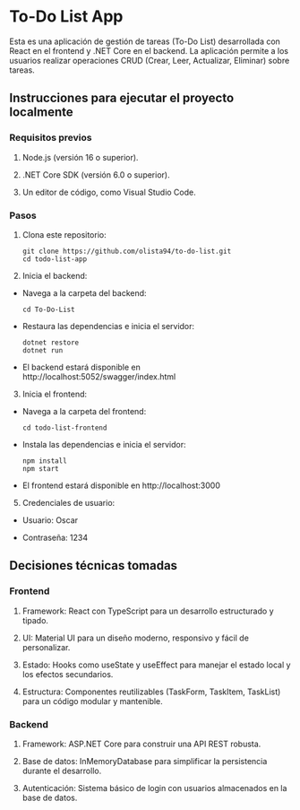 # To-Do List App

Esta es una aplicación de gestión de tareas (To-Do List) desarrollada con React en el frontend y .NET Core en el backend. La aplicación permite a los usuarios realizar operaciones CRUD (Crear, Leer, Actualizar, Eliminar) sobre tareas.

## Instrucciones para ejecutar el proyecto localmente

### Requisitos previos

1. Node.js (versión 16 o superior).

2. .NET Core SDK (versión 6.0 o superior).

3. Un editor de código, como Visual Studio Code.

### Pasos

1. Clona este repositorio:
    ```
    git clone https://github.com/olista94/to-do-list.git
    cd todo-list-app
    ```
2. Inicia el backend:
- Navega a la carpeta del backend:
    ```
    cd To-Do-List
    ```
- Restaura las dependencias e inicia el servidor:
    ```
    dotnet restore
    dotnet run
    ```
- El backend estará disponible en http://localhost:5052/swagger/index.html

3. Inicia el frontend:
- Navega a la carpeta del frontend:
    ```
    cd todo-list-frontend
    ```
- Instala las dependencias e inicia el servidor:
    ```
    npm install
    npm start
    ```
- El frontend estará disponible en http://localhost:3000

5. Credenciales de usuario:

- Usuario: Oscar

- Contraseña: 1234

## Decisiones técnicas tomadas

### Frontend

1. Framework: React con TypeScript para un desarrollo estructurado y tipado.

2. UI: Material UI para un diseño moderno, responsivo y fácil de personalizar.

3. Estado: Hooks como useState y useEffect para manejar el estado local y los efectos secundarios.

4. Estructura: Componentes reutilizables (TaskForm, TaskItem, TaskList) para un código modular y mantenible.

### Backend

1. Framework: ASP.NET Core para construir una API REST robusta.

3. Base de datos: InMemoryDatabase para simplificar la persistencia durante el desarrollo.

4. Autenticación: Sistema básico de login con usuarios almacenados en la base de datos.
